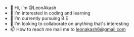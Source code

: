 - 👋 Hi, I’m @LeonAkash
- 👀 I’m interested in coding and learning
- 🌱 I’m currently pursuing B.E 
- 💞️ I’m looking to collaborate on anything that's interesting 
- 📫 How to reach me mail me to leonakash6@gmail.com 

<!---
LeonAkash/LeonAkash is a ✨ special ✨ repository because its `README.md` (this file) appears on your GitHub profile.
You can click the Preview link to take a look at your changes.
--->
